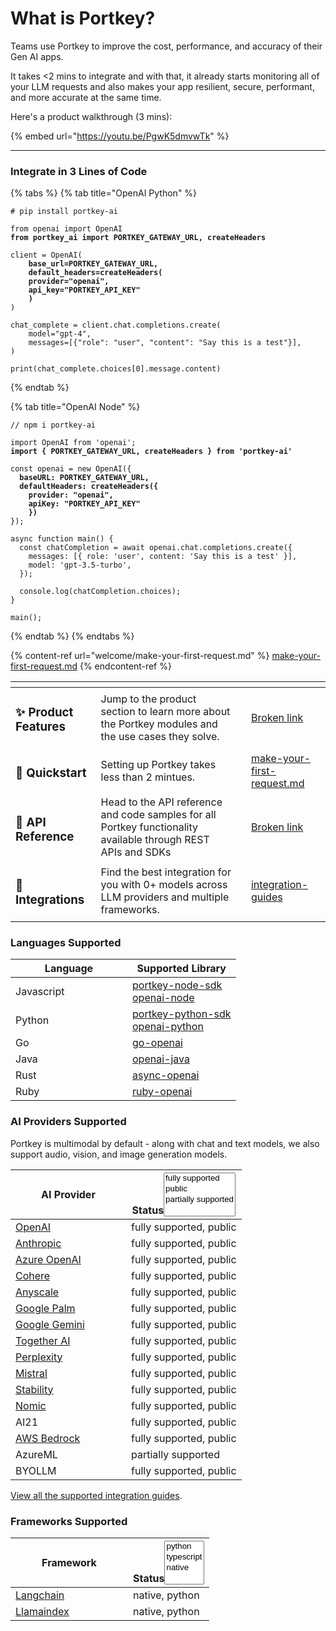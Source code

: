 # What is Portkey?

Teams use Portkey to improve the cost, performance, and accuracy of their Gen AI apps.

It takes <2 mins to integrate and with that, it already starts monitoring all of your LLM requests and also makes your app resilient, secure, performant, and more accurate at the same time.

Here's a product walkthrough (3 mins):

{% embed url="https://youtu.be/PgwK5dmvwTk" %}

***

### Integrate in 3 Lines of Code

{% tabs %}
{% tab title="OpenAI Python" %}
<pre class="language-python"><code class="lang-python"># pip install portkey-ai

from openai import OpenAI
<strong>from portkey_ai import PORTKEY_GATEWAY_URL, createHeaders
</strong>
client = OpenAI(
<strong>    base_url=PORTKEY_GATEWAY_URL,
</strong><strong>    default_headers=createHeaders(
    provider="openai", 
    api_key="PORTKEY_API_KEY"
    )
</strong>)

chat_complete = client.chat.completions.create(
    model="gpt-4",
    messages=[{"role": "user", "content": "Say this is a test"}],
)

print(chat_complete.choices[0].message.content)
</code></pre>
{% endtab %}

{% tab title="OpenAI Node" %}
<pre class="language-javascript"><code class="lang-javascript">// npm i portkey-ai

import OpenAI from 'openai';
<strong>import { PORTKEY_GATEWAY_URL, createHeaders } from 'portkey-ai'
</strong>
const openai = new OpenAI({
<strong>  baseURL: PORTKEY_GATEWAY_URL,
</strong><strong>  defaultHeaders: createHeaders({
    provider: "openai", 
    apiKey: "PORTKEY_API_KEY"
    })
</strong>});

async function main() {
  const chatCompletion = await openai.chat.completions.create({
    messages: [{ role: 'user', content: 'Say this is a test' }],
    model: 'gpt-3.5-turbo',
  });

  console.log(chatCompletion.choices);
}

main();
</code></pre>
{% endtab %}
{% endtabs %}

{% content-ref url="welcome/make-your-first-request.md" %}
[make-your-first-request.md](welcome/make-your-first-request.md)
{% endcontent-ref %}

<table data-card-size="large" data-view="cards"><thead><tr><th></th><th></th><th data-hidden data-card-cover data-type="files"></th><th data-hidden data-card-target data-type="content-ref"></th></tr></thead><tbody><tr><td><h3>✨ Product Features</h3></td><td>Jump to the product section to learn more about the Portkey modules and the use cases they solve.</td><td></td><td><a href="broken-reference">Broken link</a></td></tr><tr><td><h3>🚀 Quickstart</h3></td><td>Setting up Portkey takes less than 2 mintues.</td><td></td><td><a href="welcome/make-your-first-request.md">make-your-first-request.md</a></td></tr><tr><td><h3>📔 API Reference</h3></td><td>Head to the API reference and code samples for all Portkey functionality available through REST APIs and SDKs</td><td></td><td><a href="broken-reference">Broken link</a></td></tr><tr><td><h3>🤝 Integrations</h3></td><td>Find the best integration for you with 0+ models across LLM providers and multiple frameworks. </td><td></td><td><a href="welcome/integration-guides/">integration-guides</a></td></tr></tbody></table>

### Languages Supported

<table><thead><tr><th width="171">Language</th><th>Supported Library</th></tr></thead><tbody><tr><td>Javascript</td><td><a href="https://github.com/Portkey-AI/portkey-node-sdk">portkey-node-sdk</a><br><a href="https://github.com/openai/openai-node">openai-node</a></td></tr><tr><td>Python</td><td><a href="https://github.com/Portkey-AI/portkey-python-sdk">portkey-python-sdk</a><br><a href="https://github.com/openai/openai-python">openai-python</a></td></tr><tr><td>Go</td><td><a href="https://github.com/sashabaranov/go-openai">go-openai</a></td></tr><tr><td>Java</td><td><a href="https://github.com/TheoKanning/openai-java">openai-java</a></td></tr><tr><td>Rust</td><td><a href="https://github.com/64bit/async-openai">async-openai</a></td></tr><tr><td>Ruby</td><td><a href="https://github.com/alexrudall/ruby-openai">ruby-openai</a></td></tr></tbody></table>

### AI Providers Supported

Portkey is multimodal by default - along with chat and text models, we also support audio, vision, and image generation models.

<table><thead><tr><th width="169">AI Provider</th><th>Status<select multiple><option value="0e5d342ec974480189a514d494d2e511" label="fully supported" color="blue"></option><option value="9804c88061ab49f691e76c360acd3392" label="public" color="blue"></option><option value="ea651ba6b6904eb0bdf8db90bafd9404" label="partially supported" color="blue"></option></select></th></tr></thead><tbody><tr><td><a href="welcome/integration-guides/openai.md">OpenAI</a></td><td><span data-option="0e5d342ec974480189a514d494d2e511">fully supported, </span><span data-option="9804c88061ab49f691e76c360acd3392">public</span></td></tr><tr><td><a href="welcome/integration-guides/anthropic.md">Anthropic</a></td><td><span data-option="0e5d342ec974480189a514d494d2e511">fully supported, </span><span data-option="9804c88061ab49f691e76c360acd3392">public</span></td></tr><tr><td><a href="welcome/integration-guides/azure-openai.md">Azure OpenAI</a></td><td><span data-option="0e5d342ec974480189a514d494d2e511">fully supported, </span><span data-option="9804c88061ab49f691e76c360acd3392">public</span></td></tr><tr><td><a href="welcome/integration-guides/cohere.md">Cohere</a></td><td><span data-option="0e5d342ec974480189a514d494d2e511">fully supported, </span><span data-option="9804c88061ab49f691e76c360acd3392">public</span></td></tr><tr><td><a href="welcome/integration-guides/anyscale-llama2-mistral-zephyr.md">Anyscale</a></td><td><span data-option="0e5d342ec974480189a514d494d2e511">fully supported, </span><span data-option="9804c88061ab49f691e76c360acd3392">public</span></td></tr><tr><td><a href="welcome/integration-guides/google-palm.md">Google Palm</a></td><td><span data-option="0e5d342ec974480189a514d494d2e511">fully supported, </span><span data-option="9804c88061ab49f691e76c360acd3392">public</span></td></tr><tr><td><a href="welcome/integration-guides/gemini.md">Google Gemini</a></td><td><span data-option="0e5d342ec974480189a514d494d2e511">fully supported, </span><span data-option="9804c88061ab49f691e76c360acd3392">public</span></td></tr><tr><td><a href="welcome/integration-guides/together-ai.md">Together AI</a></td><td><span data-option="0e5d342ec974480189a514d494d2e511">fully supported, </span><span data-option="9804c88061ab49f691e76c360acd3392">public</span></td></tr><tr><td><a href="welcome/integration-guides/perplexity-ai.md">Perplexity</a></td><td><span data-option="0e5d342ec974480189a514d494d2e511">fully supported, </span><span data-option="9804c88061ab49f691e76c360acd3392">public</span></td></tr><tr><td><a href="welcome/integration-guides/mistral-ai.md">Mistral</a></td><td><span data-option="0e5d342ec974480189a514d494d2e511">fully supported, </span><span data-option="9804c88061ab49f691e76c360acd3392">public</span></td></tr><tr><td><a href="welcome/integration-guides/stability-ai.md">Stability</a></td><td><span data-option="0e5d342ec974480189a514d494d2e511">fully supported, </span><span data-option="9804c88061ab49f691e76c360acd3392">public</span></td></tr><tr><td><a href="welcome/integration-guides/nomic.md">Nomic</a></td><td><span data-option="0e5d342ec974480189a514d494d2e511">fully supported, </span><span data-option="9804c88061ab49f691e76c360acd3392">public</span></td></tr><tr><td>AI21</td><td><span data-option="0e5d342ec974480189a514d494d2e511">fully supported, </span><span data-option="9804c88061ab49f691e76c360acd3392">public</span></td></tr><tr><td><a href="welcome/integration-guides/aws-bedrock.md">AWS Bedrock</a></td><td><span data-option="0e5d342ec974480189a514d494d2e511">fully supported, </span><span data-option="9804c88061ab49f691e76c360acd3392">public</span></td></tr><tr><td>AzureML</td><td><span data-option="ea651ba6b6904eb0bdf8db90bafd9404">partially supported</span></td></tr><tr><td>BYOLLM</td><td><span data-option="0e5d342ec974480189a514d494d2e511">fully supported, </span><span data-option="9804c88061ab49f691e76c360acd3392">public</span></td></tr></tbody></table>

[View all the supported integration guides](welcome/integration-guides/).

### Frameworks Supported

<table><thead><tr><th width="172">Framework</th><th>Status<select multiple><option value="c20415239ee94fdd8c0240eb0cb2b98f" label="python" color="blue"></option><option value="e7e31fdc78ee49cf8a5349b051d71dd5" label="typescript" color="blue"></option><option value="b5571db3c54b4adc9d43af9802742cd6" label="native" color="blue"></option></select></th></tr></thead><tbody><tr><td><a href="welcome/integration-guides/langchain-python.md">Langchain</a></td><td><span data-option="b5571db3c54b4adc9d43af9802742cd6">native, </span><span data-option="c20415239ee94fdd8c0240eb0cb2b98f">python</span></td></tr><tr><td><a href="welcome/integration-guides/llama-index-python.md">Llamaindex</a></td><td><span data-option="b5571db3c54b4adc9d43af9802742cd6">native, </span><span data-option="c20415239ee94fdd8c0240eb0cb2b98f">python</span></td></tr></tbody></table>
